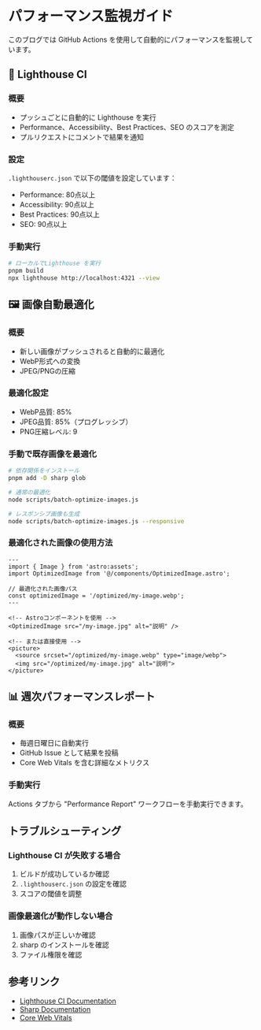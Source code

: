 # パフォーマンス監視ガイド

このブログでは GitHub Actions を使用して自動的にパフォーマンスを監視しています。

## 🚦 Lighthouse CI

### 概要
- プッシュごとに自動的に Lighthouse を実行
- Performance、Accessibility、Best Practices、SEO のスコアを測定
- プルリクエストにコメントで結果を通知

### 設定
`.lighthouserc.json` で以下の閾値を設定しています：
- Performance: 80点以上
- Accessibility: 90点以上
- Best Practices: 90点以上
- SEO: 90点以上

### 手動実行
```bash
# ローカルでLighthouse を実行
pnpm build
npx lighthouse http://localhost:4321 --view
```

## 🖼️ 画像自動最適化

### 概要
- 新しい画像がプッシュされると自動的に最適化
- WebP形式への変換
- JPEG/PNGの圧縮

### 最適化設定
- WebP品質: 85%
- JPEG品質: 85%（プログレッシブ）
- PNG圧縮レベル: 9

### 手動で既存画像を最適化
```bash
# 依存関係をインストール
pnpm add -D sharp glob

# 通常の最適化
node scripts/batch-optimize-images.js

# レスポンシブ画像も生成
node scripts/batch-optimize-images.js --responsive
```

### 最適化された画像の使用方法
```astro
---
import { Image } from 'astro:assets';
import OptimizedImage from '@/components/OptimizedImage.astro';

// 最適化された画像パス
const optimizedImage = '/optimized/my-image.webp';
---

<!-- Astroコンポーネントを使用 -->
<OptimizedImage src="/my-image.jpg" alt="説明" />

<!-- または直接使用 -->
<picture>
  <source srcset="/optimized/my-image.webp" type="image/webp">
  <img src="/optimized/my-image.jpg" alt="説明">
</picture>
```

## 📊 週次パフォーマンスレポート

### 概要
- 毎週日曜日に自動実行
- GitHub Issue として結果を投稿
- Core Web Vitals を含む詳細なメトリクス

### 手動実行
Actions タブから "Performance Report" ワークフローを手動実行できます。

## トラブルシューティング

### Lighthouse CI が失敗する場合
1. ビルドが成功しているか確認
2. `.lighthouserc.json` の設定を確認
3. スコアの閾値を調整

### 画像最適化が動作しない場合
1. 画像パスが正しいか確認
2. sharp のインストールを確認
3. ファイル権限を確認

## 参考リンク
- [Lighthouse CI Documentation](https://github.com/GoogleChrome/lighthouse-ci)
- [Sharp Documentation](https://sharp.pixelplumbing.com/)
- [Core Web Vitals](https://web.dev/vitals/)
